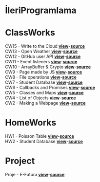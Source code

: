 # İleriProgramlama
# ClassWorks
CW15 - Write to the Cloud <a href="https://cagriege.github.io/ileriProgramlama/writetothecloud.html"><b>view</b></a>-<a href="https://github.com/cagriege/ileriProgramlama/blob/master/writetothecloud.html"><b>source</b></a>
<br></td>
CW13 - Open Weather <a href="https://cagriege.github.io/ileriProgramlama/CW13.html"><b>view</b></a>-<a href="https://github.com/cagriege/ileriProgramlama/blob/master/CW13.html"><b>source</b></a>
<br></td>
CW12 - GitHub user API <a href="https://cagriege.github.io/ileriProgramlama/CW12.html"><b>view</b></a>-<a href="https://github.com/cagriege/ileriProgramlama/blob/master/CW12.html"><b>source</b></a>
<br></td>
CW11 - Event listeners <a href="https://cagriege.github.io/ileriProgramlama/cw11.html"><b>view</b></a>-<a href="https://github.com/cagriege/ileriProgramlama/blob/master/cw11.html"><b>source</b></a>
<br></td>
CW10 - ArrayBuffer & Crypto <a href="https://cagriege.github.io/ileriProgramlama/CW10.html"><b>view</b></a>-<a href="https://github.com/cagriege/ileriProgramlama/blob/master/CW10.html"><b>source</b></a>
<br></td>
CW9 - Page made by JS <a href="https://cagriege.github.io/ileriProgramlama/CW9/CW9.html"><b>view</b></a>-<a href="https://github.com/cagriege/ileriProgramlama/blob/master/CW9/CW9.html"><b>source</b></a>
<br></td>
CW8 - File operations <a href="https://cagriege.github.io/ileriProgramlama/CW8/CW8.html"><b>view</b></a>-<a href="https://github.com/cagriege/ileriProgramlama/blob/master/CW8/CW8.html"><b>source</b></a>
<br></td>
CW7 - Student Database <a href="https://cagriege.github.io/ileriProgramlama/CW7.html"><b>view</b></a>-<a href="https://github.com/cagriege/ileriProgramlama/blob/master/CW7.html"><b>source</b></a>
<br></td>
CW6 - Callbacks and Promises <a href="https://cagriege.github.io/ileriProgramlama/CW6.html"><b>view</b></a>-<a href="https://github.com/cagriege/ileriProgramlama/blob/master/CW6.html"><b>source</b></a>
<br></td>
CW5 - Classes and Maps <a href="https://cagriege.github.io/ileriProgramlama/Cw5/cw5.html"><b>view</b></a>-<a href="https://github.com/cagriege/ileriProgramlama/blob/master/Cw5/cw5.html"><b>source</b></a>
<br></td>
CW4 - List of Objects <a href="https://cagriege.github.io/ileriProgramlama/ListOfObjects/ListofObjects.html"><b>view</b></a>-<a href="https://github.com/cagriege/ileriProgramlama/blob/master/ListOfObjects/ListofObjects.html"><b>source</b></a>
<br></td>
CW2 - Making a Webpage <a href="https://cagriege.github.io/ileriProgramlama/CW2/CW2.html"><b>view</b></a>-<a href="https://github.com/cagriege/ileriProgramlama/blob/master/CW2/CW2.html"><b>source</b></a>
<br></td>




# HomeWorks
HW1 - Poisson Table <a href="https://cagriege.github.io/ileriProgramlama/HW1/HW1.html"><b>view</b></a>-<a href="https://github.com/cagriege/ileriProgramlama/blob/master/HW1/HW1.html"><b>source</b></a>
<br></td>
HW2 - Student Database <a href="https://cagriege.github.io/ileriProgramlama/HW2/index.html"><b>view</b></a>-<a href="https://github.com/cagriege/ileriProgramlama/blob/master/HW2/index.html"><b>source</b></a>
<br></td>

# Project
Proje - E-Fatura <a href="https://cagriege.github.io/ileriProgramlama/TermProject/cagriproje.html"><b>view</b></a>-<a href="https://github.com/cagriege/ileriProgramlama/blob/master/TermProject/cagriproje.html"><b>source</b></a>
<br></td>







